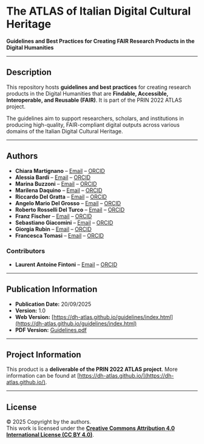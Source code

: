 # The ATLAS of Italian Digital Cultural Heritage

**Guidelines and Best Practices for Creating FAIR Research Products in the Digital Humanities**

---

## Description
This repository hosts **guidelines and best practices** for creating research products in the Digital Humanities that are **Findable, Accessible, Interoperable, and Reusable (FAIR)**. It is part of the PRIN 2022 ATLAS project.

The guidelines aim to support researchers, scholars, and institutions in producing high-quality, FAIR-compliant digital outputs across various domains of the Italian Digital Cultural Heritage.

---

## Authors

- **Chiara Martignano** – [Email](mailto:chiara.martignano@unive.it) – [ORCID](http://orcid.org/0000-0002-8984-9574)  
- **Alessia Bardi** – [Email](mailto:alessia.bardi@isti.cnr.it) – [ORCID](http://orcid.org/0000-0002-1112-1292)  
- **Marina Buzzoni** – [Email](mailto:mbuzzoni@unive.it) – [ORCID](http://orcid.org/0000-0002-9306-6599)  
- **Marilena Daquino** – [Email](mailto:marilena.daquino2@unibo.it) – [ORCID](http://orcid.org/0000-0002-1113-7550)  
- **Riccardo Del Gratta** – [Email](mailto:riccardo.delgratta@ilc.cnr.it) – [ORCID](http://orcid.org/0000-0003-1867-8445)  
- **Angelo Mario Del Grosso** – [Email](mailto:angelo.delgrosso@ilc.cnr.it) – [ORCID](http://orcid.org/0000-0002-4867-6304)  
- **Roberto Rosselli Del Turco** – [Email](mailto:roberto.rossellidelturco@unito.it) – [ORCID](http://orcid.org/0000-0002-8945-9314)  
- **Franz Fischer** – [Email](mailto:franz.fischer@unive.it) – [ORCID](http://orcid.org/0000-0002-2162-5531)  
- **Sebastiano Giacomini** – [Email](mailto:sebastiano.giacomin2@unibo.it) – [ORCID](http://orcid.org/0009-0007-7813-0939)  
- **Giorgia Rubin** – [Email](mailto:giorgia.rubin@ilc.cnr.it) – [ORCID](http://orcid.org/0009-0008-0584-7290)  
- **Francesca Tomasi** – [Email](mailto:francesca.tomasi@unibo.it) – [ORCID](http://orcid.org/0000-0002-6631-8607)  

### Contributors
- **Laurent Antoine Fintoni** – [Email](mailto:laurent.fintoni2@unibo.it) – [ORCID](https://orcid.org/0000-0002-8656-4602)  

---

## Publication Information
- **Publication Date:** 20/09/2025  
- **Version:** 1.0  
- **Web Version:** [https://dh-atlas.github.io/guidelines/index.html](https://dh-atlas.github.io/guidelines/index.html)  
- **PDF Version:** [Guidelines.pdf](https://github.com/dh-atlas/guidelines/blob/main/Guidelines.pdf)  

---

## Project Information
This product is a **deliverable of the PRIN 2022 ATLAS project**. More information can be found at [https://dh-atlas.github.io/](https://dh-atlas.github.io/).

---

## License
© 2025 Copyright by the authors.  
This work is licensed under the **[Creative Commons Attribution 4.0 International License (CC BY 4.0)](https://creativecommons.org/licenses/by/4.0/)**.
